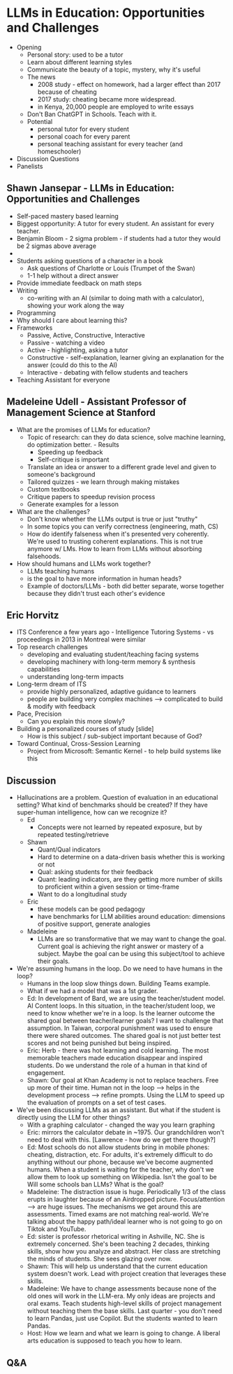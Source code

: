 # LLMs in Education: Opportunities and Challenges

- Opening
    - Personal story: used to be a tutor
    - Learn about different learning styles
    - Communicate the beauty of a topic, mystery, why it's useful
    - The news
        - 2008 study - effect on homework, had a larger effect than 2017 because of cheating
        - 2017 study: cheating became more widespread. 
        - in Kenya, 20,000 people are employed to write essays  
    - Don't Ban ChatGPT in Schools. Teach with it.
    - Potential
        - personal tutor for every student
        - personal coach for every parent
        - personal teaching assistant for every teacher (and homeschooler)
- Discussion Questions
- Panelists

## Shawn Jansepar - LLMs in Education: Opportunities and Challenges
- Self-paced mastery based learning
- Biggest opportunity: A tutor for every student. An assistant for every teacher.
- Benjamin Bloom - 2 sigma problem - if students had a tutor they would be 2 sigmas above average
- 
- Students asking questions of a character in a book
    - Ask questions of Charlotte or Louis (Trumpet of the Swan)  
    - 1-1 help without a direct answer
- Provide immediate feedback on math steps
- Writing
    - co-writing with an AI (similar to doing math with a calculator), showing your work along the way
- Programming
- Why should I care about learning this?
- Frameworks
    - Passive, Active, Constructive, Interactive
    - Passive - watching a video
    - Active - highlighting, asking a tutor
    - Constructive - self-explanation, learner giving an explanation for the answer (could do this to the AI)
    - Interactive - debating with fellow students and teachers
- Teaching Assistant for everyone

## Madeleine Udell - Assistant Professor of Management Science at Stanford

- What are the promises of LLMs for education?
    - Topic of research: can they do data science, solve machine learning, do optimization better.  - Results
        - Speeding up feedback
        - Self-critique is important
    - Translate an idea or answer to a different grade level and given to someone's background
    - Tailored quizzes - we learn through making mistakes
    - Custom textbooks
    - Critique papers to speedup revision process
    - Generate examples for a lesson
- What are the challenges?
    - Don't know whether the LLMs output is true or just "truthy"
    - In some topics you can verify correctness (engineering, math, CS)
    - How do identify falseness when it's presented very coherently. We're used to trusting coherent explanations. This is not true anymore w/ LMs. How to learn from LLMs without absorbing falsehoods.
- How should humans and LLMs work together?
    - LLMs teaching humans
    - is the goal to have more information in human heads?
    - Example of doctors/LLMs - both did better separate, worse together because they didn't trust each other's evidence

## Eric Horvitz

- ITS Conference a few years ago - Intelligence Tutoring Systems - vs proceedings in 2013 in Montreal were similar
- Top research challenges
    - developing and evaluating student/teaching facing systems
    - developing machinery with long-term memory & synthesis capabilities 
    - understanding long-term impacts
- Long-term dream of ITS
    - provide highly personalized, adaptive guidance to learners
    - people are building very complex machines --> complicated to build & modify with feedback
- Pace, Precision
    - Can you explain this more slowly?
- Building a personalized courses of study [slide]
    - How is this subject / sub-subject important because of God?
- Toward Continual, Cross-Session Learning
    - Project from Microsoft: Semantic Kernel - to help build systems like this

## Discussion

- Hallucinations are a problem. Question of evaluation in an educational setting? What kind of benchmarks should be created? If they have super-human intelligence, how can we recognize it?
    - Ed
        - Concepts were not learned by repeated exposure, but by repeated testing/retrieve
    - Shawn
        - Quant/Qual indicators
        - Hard to determine on a data-driven basis whether this is working or not
        - Qual: asking students for their feedback
        - Quant: leading indicators, are they getting more number of skills to proficient within a given session or time-frame
        - Want to do a longitudinal study
    - Eric
        - these models can be good pedagogy
        - have benchmarks for LLM abilities around education: dimensions of positive support, generate analogies
    - Madeleine
        - LLMs are so transformative that we may want to change the goal. Current goal is achieving the right answer or mastery of a subject. Maybe the goal can be using this subject/tool to achieve their goals. 
- We're assuming humans in the loop. Do we need to have humans in the loop?
    - Humans in the loop slow things down. Building Teams example.
    - What if we had a model that was a 1st grader.
    - Ed: In development of Bard, we are using the teacher/student model. AI Content loops. In this situation, in the teacher/student loop, we need to know whether we're in a loop. Is the learner outcome the shared goal between teacher/learner goals? I want to challenge that assumption. In Taiwan, corporal punishment was used to ensure there were shared outcomes. The shared goal is not just better test scores and not being punished but being inspired.
    - Eric: Herb - there was hot learning and cold learning. The most memorable teachers made education disappear and inspired students. Do we understand the role of a human in that kind of engagement. 
    - Shawn: Our goal at Khan Academy is not to replace teachers. Free up more of their time. Human not in the loop --> helps in the development process --> refine prompts. Using the LLM to speed up the evaluation of prompts on a set of test cases.
- We've been discussing LLMs as an assistant. But what if the student is directly using the LLM for other things?
    - With a graphing calculator - changed the way you learn graphing
    - Eric: mirrors the calculator debate in ~1975. Our grandchildren won't need to deal with this. [Lawrence - how do we get there though?]
    - Ed: Most schools do not allow students bring in mobile phones: cheating, distraction, etc. For adults, it's extremely difficult to do anything without our phone, because we've become augmented humans. When a student is waiting for the teacher, why don't we allow them to look up something on Wikipedia. Isn't the goal to be  Will some schools ban LLMs? What is the goal?
    - Madeleine: The distraction issue is huge. Periodically 1/3 of the class erupts in laughter because of an Airdropped picture. Focus/attention --> are huge issues. The mechanisms we get around this are assessments. Timed exams are not matching real-world. We're talking about the happy path/ideal learner who is not going to go on Tiktok and YouTube. 
    - Ed: sister is professor rhetorical writing in Ashville, NC. She is extremely concerned. She's been teaching 2 decades, thinking skills, show how you analyze and abstract. Her class are stretching the minds of students. She sees glazing over now. 
    - Shawn: This will help us understand that the current education system doesn't work. Lead with project creation that leverages these skills. 
    - Madeleine: We have to change assessments because none of the old ones will work in the LLM-era. My only ideas are projects and oral exams. Teach students high-level skills of project management without teaching them the base skills. Last quarter - you don't need to learn Pandas, just use Copilot. But the students wanted to learn Pandas. 
    - Host: How we learn and what we learn is going to change. A liberal arts education is supposed to teach you how to learn.

## Q&A
